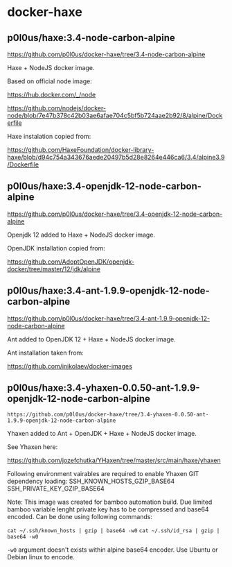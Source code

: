# docker-haxe

## p0l0us/haxe:3.4-node-carbon-alpine
https://github.com/p0l0us/docker-haxe/tree/3.4-node-carbon-alpine

Haxe + NodeJS docker image.

Based on official node image:

https://hub.docker.com/_/node
    
https://github.com/nodejs/docker-node/blob/7e47b378c42b03ae6afae704c5bf5b724aae2b92/8/alpine/Dockerfile

Haxe instalation copied from:

https://github.com/HaxeFoundation/docker-library-haxe/blob/d94c754a343676aede20497b5d28e8264e446ca6/3.4/alpine3.9/Dockerfile

## p0l0us/haxe:3.4-openjdk-12-node-carbon-alpine
https://github.com/p0l0us/docker-haxe/tree/3.4-openjdk-12-node-carbon-alpine

Openjdk 12 added to Haxe + NodeJS docker image.

OpenJDK installation copied from:

https://github.com/AdoptOpenJDK/openjdk-docker/tree/master/12/jdk/alpine


## p0l0us/haxe:3.4-ant-1.9.9-openjdk-12-node-carbon-alpine
https://github.com/p0l0us/docker-haxe/tree/3.4-ant-1.9.9-openjdk-12-node-carbon-alpine

Ant added to OpenJDK 12 + Haxe + NodeJS docker image.

Ant installation taken from:

https://github.com/inikolaev/docker-images


## p0l0us/haxe:3.4-yhaxen-0.0.50-ant-1.9.9-openjdk-12-node-carbon-alpine
    https://github.com/p0l0us/docker-haxe/tree/3.4-yhaxen-0.0.50-ant-1.9.9-openjdk-12-node-carbon-alpine

Yhaxen added to Ant + OpenJDK + Haxe + NodeJS docker image.
 
See Yhaxen here: 

https://github.com/jozefchutka/YHaxen/tree/master/src/main/haxe/yhaxen

Following environment vairables are required to enable Yhaxen GIT dependency loading:
    SSH_KNOWN_HOSTS_GZIP_BASE64
    SSH_PRIVATE_KEY_GZIP_BASE64
 
Note: This image was created for bamboo automation build. Due limited 
      bamboo variable lenght private key has to be compressed and 
      base64 encoded. Can be done using following commands:

`cat ~/.ssh/known_hosts | gzip | base64 -w0`
`cat ~/.ssh/id_rsa | gzip | base64 -w0`

`-w0` argument doesn't exists within alpine base64 encoder. Use Ubuntu or Debian linux to encode.
